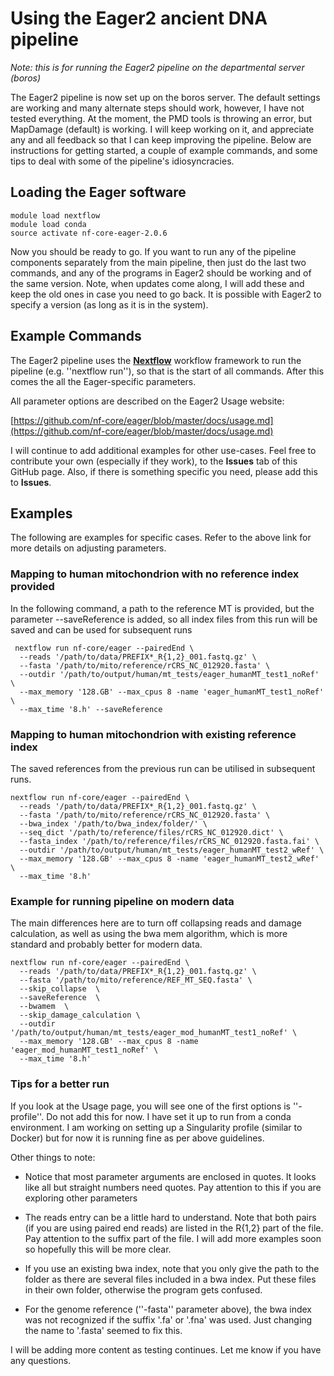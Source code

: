 # Using the Eager2 ancient DNA pipeline

*Note: this is for running the Eager2 pipeline on the departmental server (boros)*

The Eager2 pipeline is now set up on the boros server. The default settings are working and many alternate steps should work, however, I have not tested everything. At the moment, the PMD tools is throwing an error, but MapDamage (default) is working. I will keep working on it, and appreciate any and all feedback so that I can keep improving the pipeline. Below are instructions for getting started, a couple of example commands, and some tips to deal with some of the pipeline's idiosyncracies.

## Loading the Eager software

```
module load nextflow
module load conda
source activate nf-core-eager-2.0.6
```

Now you should be ready to go. If you want to run any of the pipeline components separately from the main pipeline, then just do the last two commands, and any of the programs in Eager2 should be working and of the same version. Note, when updates come along, I will add these and keep the old ones in case you need to go back. It is possible with Eager2 to specify a version (as long as it is in the system).

## Example Commands

The Eager2 pipeline uses the [**Nextflow**](https://www.nextflow.io/) workflow framework to run the pipeline (e.g. ''nextflow run''), so that is the start of all commands. After this comes the all the Eager-specific parameters.

All parameter options are described on the Eager2 Usage website:

[https://github.com/nf-core/eager/blob/master/docs/usage.md](https://github.com/nf-core/eager/blob/master/docs/usage.md)

I will continue to add additional examples for other use-cases. Feel free to contribute your own (especially if they work), to the **Issues** tab of this GitHub page. Also, if there is something specific you need, please add this to **Issues**.

## Examples

The following are examples for specific cases. Refer to the above link for more details on adjusting parameters.

### Mapping to human mitochondrion with no reference index provided

In the following command, a path to the reference MT is provided, but the parameter --saveReference is added, so all index files from this run will be saved and can be used for subsequent runs

```
 nextflow run nf-core/eager --pairedEnd \
  --reads '/path/to/data/PREFIX*_R{1,2}_001.fastq.gz' \
  --fasta '/path/to/mito/reference/rCRS_NC_012920.fasta' \
  --outdir '/path/to/output/human/mt_tests/eager_humanMT_test1_noRef' \
  --max_memory '128.GB' --max_cpus 8 -name 'eager_humanMT_test1_noRef' \
  --max_time '8.h' --saveReference
```

### Mapping to human mitochondrion with existing reference index

The saved references from the previous run can be utilised in subsequent runs.

```
nextflow run nf-core/eager --pairedEnd \
  --reads '/path/to/data/PREFIX*_R{1,2}_001.fastq.gz' \
  --fasta '/path/to/mito/reference/rCRS_NC_012920.fasta' \
  --bwa_index '/path/to/bwa_index/folder/' \
  --seq_dict '/path/to/reference/files/rCRS_NC_012920.dict' \
  --fasta_index '/path/to/reference/files/rCRS_NC_012920.fasta.fai' \
  --outdir '/path/to/output/human/mt_tests/eager_humanMT_test2_wRef' \
  --max_memory '128.GB' --max_cpus 8 -name 'eager_humanMT_test2_wRef' \
  --max_time '8.h'
```

### Example for running pipeline on modern data

The main differences here are to turn off collapsing reads and damage calculation, as well as using the bwa mem algorithm, which is more standard and probably better for modern data.

```
nextflow run nf-core/eager --pairedEnd \
  --reads '/path/to/data/PREFIX*_R{1,2}_001.fastq.gz' \
  --fasta '/path/to/mito/reference/REF_MT_SEQ.fasta' \
  --skip_collapse  \
  --saveReference  \
  --bwamem  \
  --skip_damage_calculation \
  --outdir '/path/to/output/human/mt_tests/eager_mod_humanMT_test1_noRef' \
  --max_memory '128.GB' --max_cpus 8 -name 'eager_mod_humanMT_test1_noRef' \
  --max_time '8.h'
```

### Tips for a better run

If you look at the Usage page, you will see one of the first options is ''-profile''. Do not add this for now. I have set it up to run from a conda environment. I am working on setting up a Singularity profile (similar to Docker) but for now it is running fine as per above guidelines.

Other things to note:

* Notice that most parameter arguments are enclosed in quotes. It looks like all but straight numbers need quotes. Pay attention to this if you are exploring other parameters

* The reads entry can be a little hard to understand. Note that both pairs (if you are using paired end reads) are listed in the R{1,2} part of the file. Pay attention to the suffix part of the file. I will add more examples soon so hopefully this will be more clear.

* If you use an existing bwa index, note that you only give the path to the folder as there are several files included in a bwa index. Put these files in their own folder, otherwise the program gets confused. 

* For the genome reference (''-fasta'' parameter above), the bwa index was not recognized if the suffix '.fa' or '.fna' was used. Just changing the name to '.fasta' seemed to fix this. 



I will be adding more content as testing continues. Let me know if you have any questions.





